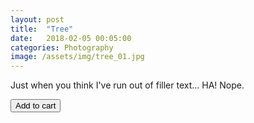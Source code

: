 ```yaml
---
layout: post
title:  "Tree"
date:   2018-02-05 00:05:00
categories: Photography
image: /assets/img/tree_01.jpg
---
```


<p>Just when you think I've run out of filler text... HA! Nope.</p>

<button type="button" class="snipcart-add-item"
 data-item-name="Tree 1"
 data-item-price="50.00"
 data-item-id="01"
 data-item-url="https://snipcart.com/crafts">
  Add to cart
</button>
